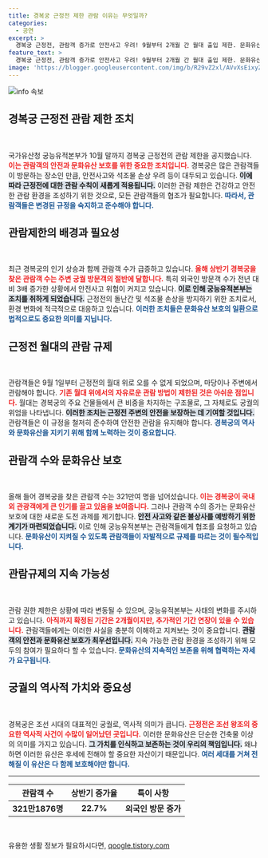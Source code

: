 ```yaml
---
title: 경복궁 근정전 제한 관람 이유는 무엇일까?
categories:
  - 공연
excerpt: >
  경복궁 근정전, 관람객 증가로 안전사고 우려! 9월부터 2개월 간 월대 출입 제한. 문화유산 보존과 안전을 위한 임시 조치로, 멀리서만 관람 가능. 귀중한 국보, 지금 꼭 확인하세요!
feature_text: >
  경복궁 근정전, 관람객 증가로 안전사고 우려! 9월부터 2개월 간 월대 출입 제한. 문화유산 보존과 안전을 위한 임시 조치로, 멀리서만 관람 가능. 귀중한 국보, 지금 꼭 확인하세요!
image: 'https://blogger.googleusercontent.com/img/b/R29vZ2xl/AVvXsEixyZcFfHzMRdzZMjFBmAUKJYCLCGyLL1o632UiGVXcaFdKo_bkvkuCioo0uUKlGfBVcT3P84aROyZIXSBEx3Aw5nCQ3pTgDom1WDC4m8eifvWiAmWEEVb4x6G_l8C0QH225ldMjyaFvpxGEBGNO37VmDTDMHGhJPq73UglMfDca1-0aw/s1600/blogspot.png'
---
```


<p><img src="https://blogger.googleusercontent.com/img/b/R29vZ2xl/AVvXsEixyZcFfHzMRdzZMjFBmAUKJYCLCGyLL1o632UiGVXcaFdKo_bkvkuCioo0uUKlGfBVcT3P84aROyZIXSBEx3Aw5nCQ3pTgDom1WDC4m8eifvWiAmWEEVb4x6G_l8C0QH225ldMjyaFvpxGEBGNO37VmDTDMHGhJPq73UglMfDca1-0aw/s1600/blogspot.png" alt="info 속보" /></p>

<h2 data-ke-size="size26">경복궁 근정전 관람 제한 조치</h2>

<p data-ke-size="size16">&nbsp;</p>

<p>국가유산청 궁능유적본부가 10월 말까지 경복궁 근정전의 관람 제한을 공지했습니다. <b><span style="color: #ee2323;">이는 관람객의 안전과 문화유산 보호를 위한 중요한 조치입니다.</span></b> 경복궁은 많은 관람객들이 방문하는 장소인 만큼, 안전사고와 석조물 손상 우려 등이 대두되고 있습니다. <b><span style="background-color: #21538527;">이에 따라 근정전에 대한 관람 수칙이 새롭게 적용됩니다.</span></b> 이러한 관람 제한은 건강하고 안전한 관람 환경을 조성하기 위한 것으로, 모든 관람객들의 협조가 필요합니다. <b><span style="color: #1a5490;">따라서, 관람객들은 변경된 규정을 숙지하고 준수해야 합니다.</span></b></p>

<h2 data-ke-size="size26">관람제한의 배경과 필요성</h2>

<p data-ke-size="size16">&nbsp;</p>

<p>최근 경복궁의 인기 상승과 함께 관람객 수가 급증하고 있습니다. <b><span style="color: #ee2323;">올해 상반기 경복궁을 찾은 관람객 수는 주변 궁궐 방문객의 절반에 달합니다.</span></b> 특히 외국인 방문객 수가 전년 대비 3배 증가한 상황에서 안전사고 위험이 커지고 있습니다. <b><span style="background-color: #21538527;">이로 인해 궁능유적본부는 조치를 취하게 되었습니다.</span></b> 근정전의 돌난간 및 석조물 손상을 방지하기 위한 조치로서, 환경 변화에 적극적으로 대응하고 있습니다. <b><span style="color: #1a5490;">이러한 조치들은 문화유산 보호의 일환으로 법적으로도 중요한 의미를 지닙니다.</span></b></p>

<h2 data-ke-size="size26">근정전 월대의 관람 규제</h2>

<p data-ke-size="size16">&nbsp;</p>

<p>관람객들은 9월 1일부터 근정전의 월대 위로 오를 수 없게 되었으며, 마당이나 주변에서 관람해야 합니다. <b><span style="color: #ee2323;">기존 월대 위에서의 자유로운 관람 방법이 제한된 것은 아쉬운 점입니다.</span></b> 월대는 경복궁의 주요 건물들에서 큰 비중을 차지하는 구조물로, 그 자체로도 궁궐의 위엄을 나타냅니다. <b><span style="background-color: #21538527;">이러한 조치는 근정전 주변의 안전을 보장하는 데 기여할 것입니다.</span></b> 관람객들은 이 규정을 철저히 준수하여 안전한 관람을 유지해야 합니다. <b><span style="color: #1a5490;">경복궁의 역사와 문화유산을 지키기 위해 함께 노력하는 것이 중요합니다.</span></b></p>

<h2 data-ke-size="size26">관람객 수와 문화유산 보호</h2>

<p data-ke-size="size16">&nbsp;</p>

<p>올해 들어 경복궁을 찾은 관람객 수는 321만여 명을 넘어섰습니다. <b><span style="color: #ee2323;">이는 경복궁이 국내외 관광객에게 큰 인기를 끌고 있음을 보여줍니다.</span></b> 그러나 관람객 수의 증가는 문화유산 보호에 대한 새로운 도전 과제를 제기합니다. <b><span style="background-color: #21538527;">안전 사고와 같은 불상사를 예방하기 위한 계기가 마련되었습니다.</span></b> 이로 인해 궁능유적본부는 관람객들에게 협조를 요청하고 있습니다. <b><span style="color: #1a5490;">문화유산이 지켜질 수 있도록 관람객들이 자발적으로 규제를 따르는 것이 필수적입니다.</span></b></p>

<h2 data-ke-size="size26">관람규제의 지속 가능성</h2>

<p data-ke-size="size16">&nbsp;</p>

<p>관람 권한 제한은 상황에 따라 변동될 수 있으며, 궁능유적본부는 사태의 변화를 주시하고 있습니다. <b><span style="color: #ee2323;">아직까지 확정된 기간은 2개월이지만, 추가적인 기간 연장이 있을 수 있습니다.</span></b> 관람객들에게는 이러한 사실을 충분히 이해하고 지켜보는 것이 중요합니다. <b><span style="background-color: #21538527;">관람객의 안전과 문화유산 보호가 최우선입니다.</span></b> 지속 가능한 관람 환경을 조성하기 위해 모두의 참여가 필요하다 할 수 있습니다. <b><span style="color: #1a5490;">문화유산의 지속적인 보존을 위해 협력하는 자세가 요구됩니다.</span></b></p>

<h2 data-ke-size="size26">궁궐의 역사적 가치와 중요성</h2>

<p data-ke-size="size16">&nbsp;</p>

<p>경복궁은 조선 시대의 대표적인 궁궐로, 역사적 의미가 큽니다. <b><span style="color: #ee2323;">근정전은 조선 왕조의 중요한 역사적 사건이 수많이 일어났던 곳입니다.</span></b> 이러한 문화유산은 단순한 건축물 이상의 의미를 가지고 있습니다. <b><span style="background-color: #21538527;">그 가치를 인식하고 보존하는 것이 우리의 책임입니다.</span></b> 왜냐하면 이러한 유산은 후세에 전해야 할 중요한 자산이기 때문입니다. <b><span style="color: #1a5490;">여러 세대를 거쳐 전해질 이 유산은 다 함께 보호해야만 합니다.</span></b></p>

<hr/>

<table style="width: 100%;">
    <thead>
        <tr>
            <th style="text-align: center;">관람객 수</th>
            <th style="text-align: center;">상반기 증가율</th>
            <th style="text-align: center;">특이 사항</th>
        </tr>
    </thead>
    <tbody>
        <tr>
            <td style="text-align: center; height: 17px;"><b>321만1876명</b></td>
            <td style="text-align: center; height: 17px;"><b>22.7%</b></td>
            <td style="text-align: center; height: 17px;"><b>외국인 방문 증가</b></td>
        </tr>
    </tbody>
</table>

<p data-ke-size="size16">&nbsp;</p>
유용한 생활 정보가 필요하시다면, <a href="https://qoogle.tistory.com" rel="dofollow">qoogle.tistory.com</a>


